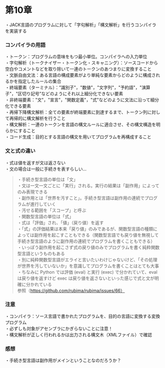 # 第10章
・JACK言語のプログラムに対して「字句解析」「構文解析」を行うコンパイラを実装する  

### コンパイラの用語
・トークン：プログラムの意味をもつ最小単位。コンパイラへの入力単位  
・字句解析（トークナイザー・トークン化・スキャニング）：ソースコードから空白やコメントなどを取り除いて一連のトークンのあつまりに変換すること  
・文脈自由文法：ある言語の構成要素がより単純な要素からどのように構成されるかを指定したルールの集合  
・終端要素（ターミナル）：”識別子"，"数値"，"文字列"，"予約語"，"演算子"，"区切り記号”などのようにそれ以上細分化できない要素  
・非終端要素："文"，"宣言"，"関数定義"，"式"などのように文法に沿って細分化できる要素  
・再帰下降構文解析：全ての要素が終端要素に到達するまで、トークン列に対して再帰的に構文解析を行うこと  
・構文解析：一連のトークンを言語の構文ルールに適合させ、その構文構造を明らかにすること  
・コード生成：目的とする言語の構文を用いてプログラムを再構成すること  

### 文と式の違い
・式は値を返すが文は返さない  
・文の場合は一般に手続きを表すらしい...  
> ・手続き型言語の単位は「文」  
> ・文は一文一文ごとに「実行」される。実行の結果は「副作用」によってのみ表現できる  
> ・副作用とは「世界を汚すこと」。手続き型言語は副作用の連続でプログラムが進行していく  
> ・汚せる範囲を「スコープ」と呼ぶ  
> ・関数型言語の単位は「式」  
> ・式は「評価」され、「値」（戻り値）を返す  
> ・「式」の評価結果は本来「戻り値」のみであるが、関数型言語の種類によっては副作用を起こすこともできる（関数型言語でも戻り値を無視して手続き型言語のように副作用の連続でプログラムを書くこともできる）  
> ・いっぽう副作用を起こさず式の戻り値のみでプログラムを書く純粋関数型言語というものもある  
> ・別に純粋関数型言語がエライと言いたいわけじゃないけど、「その処理が世界を汚していないか」を意識してプログラムを書くことはとても大事  
> ・ちなみに Python では評価 (eval) と実行 (exec) で分かれていて、eval は戻り値を返すけど exec は戻り値を返さないといった感じで式と文が明確に分かれている  
> 参照（https://github.com/rubima/rubima/issues/66）  
 
### 注意
・コンパイラ：ソース言語で書かれたプログラムを、目的の言語に変換する変換プログラム  
・必ずしも対象がアセンブラにかぎらないことに注意！  
・構文解析が正しく行われるかは出力される構文木（XMLファイル）で確認  

### 感想
・手続き型言語は副作用がメインということなのだろうか？  



 

